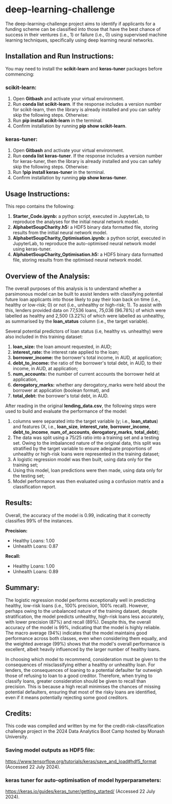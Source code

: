 # deep-learning-challenge
The deep-learning-challenge project aims to identify if applicants for a funding scheme can be classified into those that have the best chance of success in their ventures (i.e., 1) or failure (i.e., 0) using supervised machine learning techniques, specifically using deep learning neural networks.


## Installation and Run Instructions:
You may need to install the **scikit-learn** and **keras-tuner** packages before commencing:

### scikit-learn:
1. Open **Gitbash** and activate your virtual environment.
2. Run **conda list scikit-learn**. If the response includes a version number for scikit-learn, then the library is already installed and you can safely skip the following steps. Otherwise:
3. Run **pip install scikit-learn** in the terminal.
4. Confirm installation by running **pip show scikit-learn**.

### keras-tuner:
1. Open **Gitbash** and activate your virtual environment.
2. Run **conda list keras-tuner**. If the response includes a version number for keras-tuner, then the library is already installed and you can safely skip the following steps. Otherwise:
3. Run **!pip install keras-tuner** in the terminal.
4. Confirm installation by running **pip show keras-tuner**.


## Usage Instructions:
This repo contains the following:
1. **Starter_Code.ipynb:** a python script, executed in JupyterLab, to reproduce the analyses for the initial neural network model.
2. **AlphabetSoupCharity.h5:** a HDF5 binary data formatted file, storing results from the initial neural network model.
3. **AlphabetSoupCharity_Optimisation.ipynb:** a python script, executed in JupyterLab, to reproduce the auto-optimised neural network model using keras-tuner.
4. **AlphabetSoupCharity_Optimisation.h5:** a HDF5 binary data formatted file, storing results from the optimised neural network model.


## Overview of the Analysis:
The overall purposes of this analysis is to understand whether a parsimonous model can be built to assist lenders with classifying potential future loan applicants into those likely to pay their loan back on time (i.e., healthy or low-risk; 0) or not (i.e., unhealthy or high-risk; 1). To assist with this, lenders provided data on 77,536 loans, 75,036 (96.78%) of which were labelled as healthy and 2,500 (3.22%) of which were labelled as unhealthy, as summarised by the **loan_status** column (i.e., the target variable).

Several potential predictors of loan status (i.e, healthy vs. unhealthy) were also included in this training dataset:
1. **loan_size:** the loan amount requested, in AUD;
2. **interest_rate:** the interest rate applied to the loan;
3. **borrower_income:** the borrower's total income, in AUD, at application;
5. **debt_to_income:** the ratio of the borrower's total debt, in AUD, to their income, in AUD, at application;
6. **num_accounts:** the number of current accounts the borrower held at application,
7. **derogatory_marks:** whether any derogatory_marks were held about the borrower at application (boolean format), and
8. **total_debt:** the borrower's total debt, in AUD.

After reading in the original **lending_data.csv**, the following steps were used to build and evaluate the performance of the model:
1. columns were separated into the target variable (y; i.e., **loan_status**) and features (X, i.e., **loan_size**, **interest_rate**,	**borrower_income**,	**debt_to_income**,	**num_of_accounts**,	**derogatory_marks**,	**total_debt**);
2. The data was split using a 75/25 ratio into a training set and a testing set. Owing to the imbalanced nature of the original data, this split was stratified by the target variable to ensure adequate proportions of unhealthy or high-risk loans were represented in the training dataset;
3. A logistic regression model was then built, using data only for the training set;
4. Using this model, loan predictions were then made, using data only for the testing set;
5. Model performance was then evaluated using a confusion matrix and a classification report.


## Results:
Overall, the  accuracy of the model is 0.99, indicating that it correctly classifies 99% of the instances.

**Precision:**
* Healthy Loans: 1.00
* Unhealth Loans: 0.87

**Recall:**
* Healthy Loans: 1.00
* Unhealth Loans: 0.89


## Summary:
The logistic regression model performs exceptionally well in predicting healthy, low-risk loans (i.e., 100% precision, 100% recall). However, perhaps owing to the unbalanced nature of the training dataset, despite stratification, the model predicts unhealthy, high-risk loans less accurately, with lower precision (87%) and recall (89%). Despite this, the overall accuracy of the model is 99%, indicating that the model is highly reliable. The macro average (94%) indicates that the model maintains good performance across both classes, even when considering them equally, and the weighted average (99%) shows that the model's overall performance is excellent, albeit heavily influenced by the larger number of healthy loans. 

In choosing which model to recommend, consideration must be given to the consequences of misclassifying either a healthy or unhealthy loan. For lenders, the consequences of loaning to a potential defaulter far outweigh those of refusing to loan to a good creditor. Therefore, when trying to classify loans, greater consideration should be given to recall than precision. This is because a high recall minimises the chances of missing potential defaulters, ensuring that most of the risky loans are identified, even if it means potentially rejecting some good creditors.


## Credits:
This code was compiled and written by me for the credit-risk-classification challenge project in the 2024 Data Analytics Boot Camp hosted by Monash University. 



### Saving model outputs as HDF5 file:
https://www.tensorflow.org/tutorials/keras/save_and_load#hdf5_format (Accessed 22 July 2024).

### keras tuner for auto-optimisation of model hyperparameters:
https://keras.io/guides/keras_tuner/getting_started/ (Accessed 22 July 2024).
